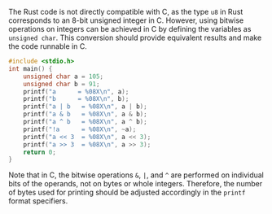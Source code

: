 The Rust code is not directly compatible with C, as the type `u8` in Rust corresponds to an 8-bit unsigned integer in C. However, using bitwise operations on integers can be achieved in C by defining the variables as `unsigned char`. This conversion should provide equivalent results and make the code runnable in C.
```c
#include <stdio.h>
int main() {
    unsigned char a = 105;
    unsigned char b = 91;
    printf("a      = %08X\n", a);
    printf("b      = %08X\n", b);
    printf("a | b   = %08X\n", a | b);
    printf("a & b   = %08X\n", a & b);
    printf("a ^ b   = %08X\n", a ^ b);
    printf("!a      = %08X\n", ~a);
    printf("a << 3  = %08X\n", a << 3);
    printf("a >> 3  = %08X\n", a >> 3);
    return 0;
}
```
Note that in C, the bitwise operations `&`, `|`, and `^` are performed on individual bits of the operands, not on bytes or whole integers. Therefore, the number of bytes used for printing should be adjusted accordingly in the `printf` format specifiers.
